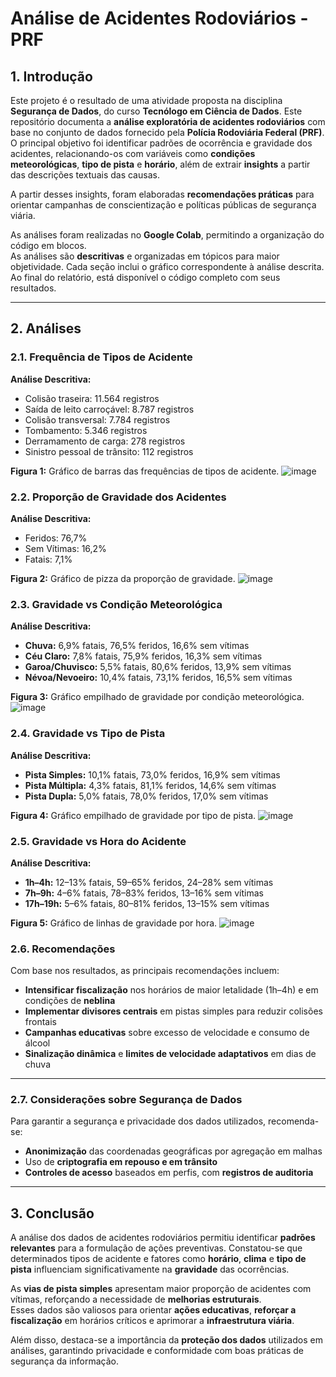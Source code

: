 # Análise de Acidentes Rodoviários - PRF

## 1. Introdução

Este projeto é o resultado de uma atividade proposta na disciplina **Segurança de Dados**, do curso **Tecnólogo em Ciência de Dados**. Este repositório documenta a **análise exploratória de acidentes rodoviários** com base no conjunto de dados fornecido pela **Polícia Rodoviária Federal (PRF)**.  
O principal objetivo foi identificar padrões de ocorrência e gravidade dos acidentes, relacionando-os com variáveis como **condições meteorológicas**, **tipo de pista** e **horário**, além de extrair **insights** a partir das descrições textuais das causas.

A partir desses insights, foram elaboradas **recomendações práticas** para orientar campanhas de conscientização e políticas públicas de segurança viária.

As análises foram realizadas no **Google Colab**, permitindo a organização do código em blocos.  
As análises são **descritivas** e organizadas em tópicos para maior objetividade. Cada seção inclui o gráfico correspondente à análise descrita. Ao final do relatório, está disponível o código completo com seus resultados.

---

## 2. Análises

### 2.1. Frequência de Tipos de Acidente

**Análise Descritiva:**
- Colisão traseira: 11.564 registros  
- Saída de leito carroçável: 8.787 registros  
- Colisão transversal: 7.784 registros  
- Tombamento: 5.346 registros  
- Derramamento de carga: 278 registros  
- Sinistro pessoal de trânsito: 112 registros  

**Figura 1:** Gráfico de barras das frequências de tipos de acidente.
![image](https://github.com/user-attachments/assets/79328b22-84e8-41f0-8fee-c4f8dd8ccb1b)


### 2.2. Proporção de Gravidade dos Acidentes

**Análise Descritiva:**
- Feridos: 76,7%  
- Sem Vítimas: 16,2%  
- Fatais: 7,1%  

**Figura 2:** Gráfico de pizza da proporção de gravidade.
![image](https://github.com/user-attachments/assets/e4109ab1-f1ad-4c9b-a4dd-388929b74f29)


### 2.3. Gravidade vs Condição Meteorológica

**Análise Descritiva:**
- **Chuva:** 6,9% fatais, 76,5% feridos, 16,6% sem vítimas  
- **Céu Claro:** 7,8% fatais, 75,9% feridos, 16,3% sem vítimas  
- **Garoa/Chuvisco:** 5,5% fatais, 80,6% feridos, 13,9% sem vítimas  
- **Névoa/Nevoeiro:** 10,4% fatais, 73,1% feridos, 16,5% sem vítimas  

**Figura 3:** Gráfico empilhado de gravidade por condição meteorológica.
![image](https://github.com/user-attachments/assets/830ecdb8-7865-4e21-bf2c-3b10468cf61a)


### 2.4. Gravidade vs Tipo de Pista

**Análise Descritiva:**
- **Pista Simples:** 10,1% fatais, 73,0% feridos, 16,9% sem vítimas  
- **Pista Múltipla:** 4,3% fatais, 81,1% feridos, 14,6% sem vítimas  
- **Pista Dupla:** 5,0% fatais, 78,0% feridos, 17,0% sem vítimas  

**Figura 4:** Gráfico empilhado de gravidade por tipo de pista.
![image](https://github.com/user-attachments/assets/4fd21ac1-fe73-410f-81f9-67f658f49782)


### 2.5. Gravidade vs Hora do Acidente

**Análise Descritiva:**
- **1h–4h:** 12–13% fatais, 59–65% feridos, 24–28% sem vítimas  
- **7h–9h:** 4–6% fatais, 78–83% feridos, 13–16% sem vítimas  
- **17h–19h:** 5–6% fatais, 80–81% feridos, 13–15% sem vítimas  

**Figura 5:** Gráfico de linhas de gravidade por hora.
![image](https://github.com/user-attachments/assets/4d872266-78c5-499b-b165-4927f1e82036)


### 2.6. Recomendações

Com base nos resultados, as principais recomendações incluem:

- **Intensificar fiscalização** nos horários de maior letalidade (1h–4h) e em condições de **neblina**  
- **Implementar divisores centrais** em pistas simples para reduzir colisões frontais  
- **Campanhas educativas** sobre excesso de velocidade e consumo de álcool  
- **Sinalização dinâmica** e **limites de velocidade adaptativos** em dias de chuva

---

### 2.7. Considerações sobre Segurança de Dados

Para garantir a segurança e privacidade dos dados utilizados, recomenda-se:

- **Anonimização** das coordenadas geográficas por agregação em malhas  
- Uso de **criptografia em repouso e em trânsito**  
- **Controles de acesso** baseados em perfis, com **registros de auditoria**

---

## 3. Conclusão

A análise dos dados de acidentes rodoviários permitiu identificar **padrões relevantes** para a formulação de ações preventivas. Constatou-se que determinados tipos de acidente e fatores como **horário**, **clima** e **tipo de pista** influenciam significativamente na **gravidade** das ocorrências.

As **vias de pista simples** apresentam maior proporção de acidentes com vítimas, reforçando a necessidade de **melhorias estruturais**.  
Esses dados são valiosos para orientar **ações educativas**, **reforçar a fiscalização** em horários críticos e aprimorar a **infraestrutura viária**.

Além disso, destaca-se a importância da **proteção dos dados** utilizados em análises, garantindo privacidade e conformidade com boas práticas de segurança da informação.
